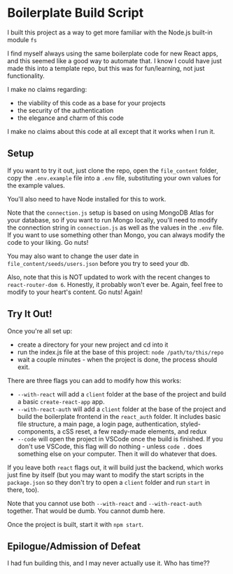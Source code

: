 # Boilerplate Build Script
I built this project as a way to get more familiar with the Node.js built-in module `fs`

I find myself always using the same boilerplate code for new React apps, and this seemed like a good way to automate that. I know I could have just made this into a template repo, but this was for fun/learning, not just functionality.

I make no claims regarding:
- the viability of this code as a base for your projects
- the security of the authentication
- the elegance and charm of this code

I make no claims about this code at all except that it works when I run it.

## Setup
If you want to try it out, just clone the repo, open the `file_content` folder, copy the `.env.example` file into a `.env` file, substituting your own values for the example values.

You'll also need to have Node installed for this to work.

Note that the `connection.js` setup is based on using MongoDB Atlas for your database, so if you want to run Mongo locally, you'll need to modify the connection string in `connection.js` as well as the values in the `.env` file. If you want to use something other than Mongo, you can always modify the code to your liking. Go nuts!

You may also want to change the user date in `file_content/seeds/users.json` before you try to seed your db.

Also, note that this is NOT updated to work with the recent changes to `react-router-dom 6`. Honestly, it probably won't ever be. Again, feel free to modify to your heart's content. Go nuts! Again!

## Try It Out!
Once you're all set up:
- create a directory for your new project and cd into it
- run the index.js file at the base of this project:
`node /path/to/this/repo`
- wait a couple minutes - when the project is done, the process should exit.

There are three flags you can add to modify how this works:
- `--with-react` will add a `client` folder at the base of the project and build a basic `create-react-app` app.
- `--with-react-auth` will add a `client` folder at the base of the project and build the boilerplate frontend in the `react_auth` folder. It includes basic file structure, a main page, a login page, authentication, styled-components, a cSS reset, a few ready-made elements, and redux
- `--code` will open the project in VSCode once the build is finished. If you don't use VSCode, this flag will do nothing - unless `code .` does something else on your computer. Then it will do whatever that does.

If you leave both `react` flags out, it will build just the backend, which works just fine by itself (but you may want to modify the start scripts in the `package.json` so they don't try to open a `client` folder and run `start` in there, too).

Note that you cannot use both `--with-react` and `--with-react-auth` together. That would be dumb. You cannot dumb here.

Once the project is built, start it with `npm start`.

## Epilogue/Admission of Defeat
I had fun building this, and I may never actually use it. Who has time??
